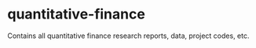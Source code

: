 # quantitative-finance
Contains all quantitative finance research reports, data, project codes, etc.

